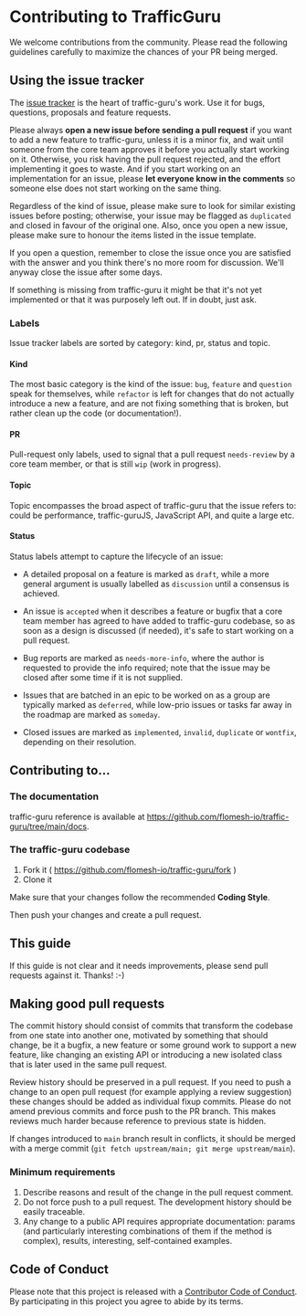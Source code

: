 # Contributing to TrafficGuru

We welcome contributions from the community. Please read the following guidelines carefully to maximize the chances of your PR being merged.

## Using the issue tracker

The [issue tracker](https://github.com/flomesh-io/traffic-guru/issues) is the heart of traffic-guru's work. Use it for bugs, questions, proposals and feature requests.

Please always **open a new issue before sending a pull request** if you want to add a new feature to traffic-guru, unless it is a minor fix, and wait until someone from the core team approves it before you actually start working on it. Otherwise, you risk having the pull request rejected, and the effort implementing it goes to waste. And if you start working on an implementation for an issue, please **let everyone know in the comments** so someone else does not start working on the same thing.

Regardless of the kind of issue, please make sure to look for similar existing issues before posting; otherwise, your issue may be flagged as `duplicated` and closed in favour of the original one. Also, once you open a new issue, please make sure to honour the items listed in the issue template.

If you open a question, remember to close the issue once you are satisfied with the answer and you think
there's no more room for discussion. We'll anyway close the issue after some days.

If something is missing from traffic-guru it might be that it's not yet implemented or that it was purposely left out. If in doubt, just ask.

### Labels

Issue tracker labels are sorted by category: kind, pr, status and topic.

#### Kind

The most basic category is the kind of the issue: `bug`, `feature` and `question` speak for themselves, while `refactor` is left for changes that do not actually introduce a new a feature, and are not fixing something that is broken, but rather clean up the code (or documentation!).

#### PR

Pull-request only labels, used to signal that a pull request `needs-review` by a core team member, or that is still `wip` (work in progress).

#### Topic

Topic encompasses the broad aspect of traffic-guru that the issue refers to: could be performance, traffic-guruJS, JavaScript API, and quite a large etc.

#### Status

Status labels attempt to capture the lifecycle of an issue:

* A detailed proposal on a feature is marked as `draft`, while a more general argument is usually labelled as `discussion` until a consensus is achieved.

* An issue is `accepted` when it describes a feature or bugfix that a core team member has agreed to have added to traffic-guru codebase, so as soon as a design is discussed (if needed), it's safe to start working on a pull request.

* Bug reports are marked as `needs-more-info`, where the author is requested to provide the info required; note that the issue may be closed after some time if it is not supplied.

* Issues that are batched in an epic to be worked on as a group are typically marked as `deferred`, while low-prio issues or tasks far away in the roadmap are marked as `someday`.

* Closed issues are marked as `implemented`, `invalid`, `duplicate` or `wontfix`, depending on their resolution.

## Contributing to...

### The documentation

traffic-guru reference is available at https://github.com/flomesh-io/traffic-guru/tree/main/docs.

### The traffic-guru codebase

1. Fork it ( https://github.com/flomesh-io/traffic-guru/fork )
2. Clone it

Make sure that your changes follow the recommended **Coding Style**.

Then push your changes and create a pull request.


## This guide

If this guide is not clear and it needs improvements, please send pull requests against it. Thanks! :-)

## Making good pull requests

The commit history should consist of commits that transform the codebase from one state into another one, motivated by something that
should change, be it a bugfix, a new feature or some ground work to support a new feature, like changing an existing API or introducing
a new isolated class that is later used in the same pull request.

Review history should be preserved in a pull request. If you need to push a change to an open pull request (for example
applying a review suggestion) these changes should be added as individual fixup commits. Please do not amend previous commits and force push to the PR branch. This makes reviews much harder because reference to previous state is hidden.

If changes introduced to `main` branch result in conflicts, it should be merged with a merge commit (`git fetch upstream/main; git merge upstream/main`).

### Minimum requirements

1. Describe reasons and result of the change in the pull request comment.
2. Do not force push to a pull request. The development history should be easily traceable.
3. Any change to a public API requires appropriate documentation: params (and particularly interesting combinations of them if the method is complex), results, interesting, self-contained examples.


## Code of Conduct

Please note that this project is released with a [Contributor Code of Conduct][ccoc].
By participating in this project you agree to abide by its terms.

[ccoc]: https://github.com/flomesh-io/traffic-guru/blob/main/CODE_OF_CONDUCT.md
